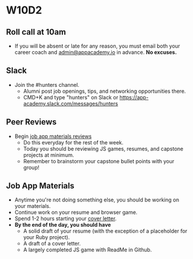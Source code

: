 # W10D2

## Roll call at 10am
* If you will be absent or late for any reason, you must email both your career coach and admin@appacademy.io in advance. **No excuses.**  

## Slack
* Join the #hunters channel. 
  * Alumni post job openings, tips, and networking opportunities there.
  * CMD+K and type "hunters" on Slack or https://app-academy.slack.com/messages/hunters

## Peer Reviews
* Begin [job app materials reviews][job-app-materials-reviews]
  * Do this everyday for the rest of the week. 
  * Today you should be reviewing JS games, resumes, and capstone projects at minimum. 
  * Remember to brainstorm your capstone bullet points with your group!  

## Job App Materials
* Anytime you're not doing something else, you should be working on your materials.  
* Continue work on your resume and browser game. 
* Spend 1-2 hours starting your [cover letter][cover-letter].  
* **By the end of the day, you should have**
  * A solid draft of your resume (with the exception of a placeholder for your Ruby project).
  * A draft of a cover letter.
  * A largely completed JS game with ReadMe in Github.

[pair-boarding-curriculum]: ../interview-prep/pairboarding/index.md#index
[job-app-materials-reviews]: ../self-presentation/job_app_materials_reviews.md
[job-app-materials-reviews]: ../self-presentation/job_app_materials_reviews.md
[cover-letter]: ../self-presentation/cover_letter.md
